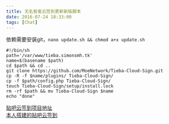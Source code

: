 ```yaml
---
title: 无名智者云签到更新新版脚本
date: 2016-07-24 18:33:00
tags: [Chat]
---
```

依赖需要安装git，`nano update.sh && chmod a+x update.sh`
```
#!/bin/sh
path='/var/www/tieba.simonsmh.tk'
name=$(basename $path)
cd $path && cd ..
git clone https://github.com/MoeNetwork/Tieba-Cloud-Sign.git
cp -R -f $name/plugins/ Tieba-Cloud-Sign/
cp -f $path/config.php Tieba-Cloud-Sign/
touch Tieba-Cloud-Sign/setup/install.lock
rm -rf $path && mv Tieba-Cloud-Sign $name
echo "done"
```
[贴吧云签到项目地址](https://github.com/MoeNetwork/Tieba-Cloud-Sign)  
[本人搭建的贴吧云签到](https://tieba.simonsmh.cc)   
